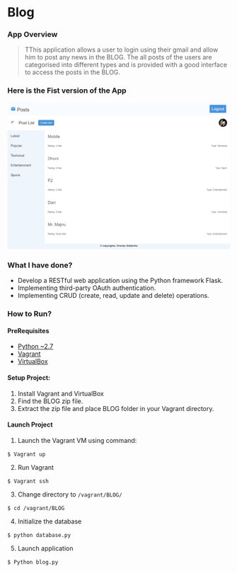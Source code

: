 # Blog

### App Overview
> TThis application allows a user to login using their gmail and allow him to post any news in the BLOG. The all posts
of the users are categorised into different types and is provided with a good interface to access the posts in the BLOG.


### Here is the Fist version of the App

![BLOG](https://github.com/siddartha19/Blog/blob/master/Blog.png)



### What I have done?
  * Develop a RESTful web application using the Python framework Flask.
  * Implementing third-party OAuth authentication.
  * Implementing CRUD (create, read, update and delete) operations.
  
### How to Run?

#### PreRequisites
  * [Python ~2.7](https://www.python.org/)
  * [Vagrant](https://www.vagrantup.com/)
  * [VirtualBox](https://www.virtualbox.org/)
  
#### Setup Project:
  1. Install Vagrant and VirtualBox
  2. Find the BLOG zip file.
  3. Extract the zip file and place BLOG folder in your Vagrant directory.

#### Launch Project
  1. Launch the Vagrant VM using command:

  ```
  $ Vagrant up 
  ```

  2. Run Vagrant

  ```
  $ Vagrant ssh
  ```

  3. Change directory to `/vagrant/BLOG/`

  ```
  $ cd /vagrant/BLOG
  ```

  4. Initialize the database

  ```
  $ python database.py
  ```

  5. Launch application

  ```
  $ Python blog.py
  ```
